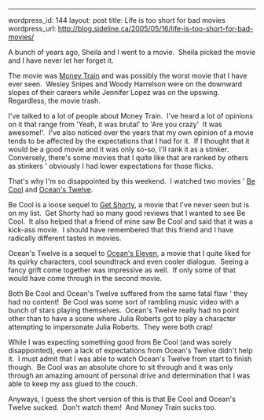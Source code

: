 --- 
wordpress_id: 144
layout: post
title: Life is too short for bad movies
wordpress_url: http://blog.sideline.ca/2005/05/16/life-is-too-short-for-bad-movies/

<p>A bunch of years ago, Sheila and I went to a movie.  Sheila picked the movie and I have never let her forget it.</p>
<p>The movie was <a href="http://www.imdb.com/title/tt0113845/">Money Train</a> and was possibly the worst movie that I have ever seen.  Wesley Snipes and Woody Harrelson were on the downward slopes of their careers while Jennifer Lopez was on the upswing.  Regardless, the movie trash.</p>
<p>I've talked to a lot of people about Money Train.  I've heard a lot of opinions on it that range from 'Yeah, it was brutal' to 'Are you crazy'  It was awesome!'.  I've also noticed over the years that my own opinion of a movie tends to be affected by the expectations that I had for it.  If I thought that it would be a good movie and it was only so-so, I'll rank it as a stinker.  Conversely, there's some movies that I quite like that are ranked by others as stinkers ' obviously I had lower expectations for those flicks.</p>
<p>That's why I'm so disappointed by this weekend.  I watched two movies ' <a href="http://www.imdb.com/title/tt0377471/">Be Cool</a> and <a href="http://www.imdb.com/title/tt0349903/">Ocean's Twelve</a>.</p>
<p>Be Cool is a loose sequel to <a href="http://www.imdb.com/title/tt0113161/">Get Shorty</a>, a movie that I've never seen but is on my list.  Get Shorty had so many good reviews that I wanted to see Be Cool.  It also helped that a friend of mine saw Be Cool and said that it was a kick-ass movie.  I should have remembered that this friend and I have radically different tastes in movies.</p>
<p>Ocean's Twelve is a sequel to <a href="http://www.imdb.com/title/tt0240772/">Ocean's Eleven</a>, a movie that I quite liked for its quirky characters, cool soundtrack and even cooler dialogue.  Seeing a fancy grift come together was impressive as well.  If only some of that would have come through in the second movie.</p>
<p>Both Be Cool and Ocean's Twelve suffered from the same fatal flaw ' they had no content!  Be Cool was some sort of rambling music video with a bunch of stars playing themselves.  Ocean's Twelve really had no point other than to have a scene where Julia Roberts got to play a character attempting to impersonate Julia Roberts.  They were both crap!  </p>
<p>While I was expecting something good from Be Cool (and was sorely disappointed), even a lack of expectations from Ocean's Twelve didn't help it.  I must admit that I was able to watch Ocean's Twelve from start to finish though.  Be Cool was an absolute chore to sit through and it was only through an amazing amount of personal drive and determination that I was able to keep my ass glued to the couch.</p>
<p>Anyways, I guess the short version of this is that Be Cool and Ocean's Twelve sucked.  Don't watch them!  And Money Train sucks too.</p>
